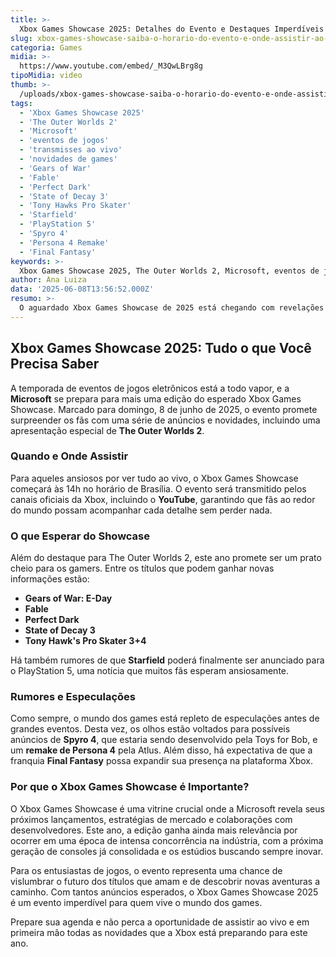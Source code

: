 ```yaml
---
title: >-
  Xbox Games Showcase 2025: Detalhes do Evento e Destaques Imperdíveis
slug: xbox-games-showcase-saiba-o-horario-do-evento-e-onde-assistir-ao-vivo
categoria: Games
midia: >-
  https://www.youtube.com/embed/_M3QwLBrg8g
tipoMidia: video
thumb: >-
  /uploads/xbox-games-showcase-saiba-o-horario-do-evento-e-onde-assistir-ao-vivo-preview.jpg
tags:
  - 'Xbox Games Showcase 2025'
  - 'The Outer Worlds 2'
  - 'Microsoft'
  - 'eventos de jogos'
  - 'transmisses ao vivo'
  - 'novidades de games'
  - 'Gears of War'
  - 'Fable'
  - 'Perfect Dark'
  - 'State of Decay 3'
  - 'Tony Hawks Pro Skater'
  - 'Starfield'
  - 'PlayStation 5'
  - 'Spyro 4'
  - 'Persona 4 Remake'
  - 'Final Fantasy'
keywords: >-
  Xbox Games Showcase 2025, The Outer Worlds 2, Microsoft, eventos de jogos, transmissões ao vivo, novidades de games, Gears of War, Fable, Perfect Dark, State of Decay 3, Tony Hawk's Pro Skater, Starfield, PlayStation 5, Spyro 4, Persona 4 Remake, Final Fantasy
author: Ana Luiza
data: '2025-06-08T13:56:52.000Z'
resumo: >-
  O aguardado Xbox Games Showcase de 2025 está chegando com revelações emocionantes, incluindo a apresentação de The Outer Worlds 2. Descubra quando e onde assistir ao evento ao vivo para não perder nenhuma novidade.
---
```


## Xbox Games Showcase 2025: Tudo o que Você Precisa Saber

A temporada de eventos de jogos eletrônicos está a todo vapor, e a **Microsoft** se prepara para mais uma edição do esperado Xbox Games Showcase. Marcado para domingo, 8 de junho de 2025, o evento promete surpreender os fãs com uma série de anúncios e novidades, incluindo uma apresentação especial de **The Outer Worlds 2**.

### Quando e Onde Assistir

Para aqueles ansiosos por ver tudo ao vivo, o Xbox Games Showcase começará às 14h no horário de Brasília. O evento será transmitido pelos canais oficiais da Xbox, incluindo o **YouTube**, garantindo que fãs ao redor do mundo possam acompanhar cada detalhe sem perder nada.

### O que Esperar do Showcase

Além do destaque para The Outer Worlds 2, este ano promete ser um prato cheio para os gamers. Entre os títulos que podem ganhar novas informações estão:

- **Gears of War: E-Day**
- **Fable**
- **Perfect Dark**
- **State of Decay 3**
- **Tony Hawk's Pro Skater 3+4**

Há também rumores de que **Starfield** poderá finalmente ser anunciado para o PlayStation 5, uma notícia que muitos fãs esperam ansiosamente.

### Rumores e Especulações

Como sempre, o mundo dos games está repleto de especulações antes de grandes eventos. Desta vez, os olhos estão voltados para possíveis anúncios de **Spyro 4**, que estaria sendo desenvolvido pela Toys for Bob, e um **remake de Persona 4** pela Atlus. Além disso, há expectativa de que a franquia **Final Fantasy** possa expandir sua presença na plataforma Xbox.

### Por que o Xbox Games Showcase é Importante?

O Xbox Games Showcase é uma vitrine crucial onde a Microsoft revela seus próximos lançamentos, estratégias de mercado e colaborações com desenvolvedores. Este ano, a edição ganha ainda mais relevância por ocorrer em uma época de intensa concorrência na indústria, com a próxima geração de consoles já consolidada e os estúdios buscando sempre inovar.

Para os entusiastas de jogos, o evento representa uma chance de vislumbrar o futuro dos títulos que amam e de descobrir novas aventuras a caminho. Com tantos anúncios esperados, o Xbox Games Showcase 2025 é um evento imperdível para quem vive o mundo dos games.

Prepare sua agenda e não perca a oportunidade de assistir ao vivo e em primeira mão todas as novidades que a Xbox está preparando para este ano.